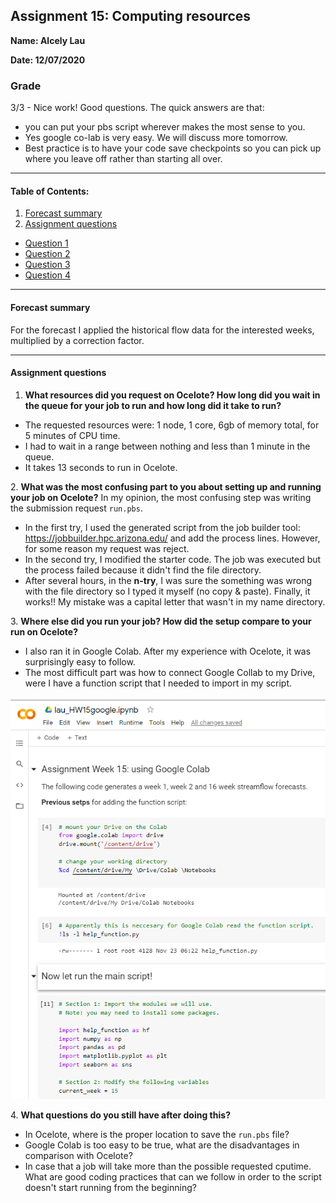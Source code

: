 
## Assignment 15: Computing resources
**Name: Alcely Lau**

**Date: 12/07/2020**

### Grade
3/3 - Nice work! Good questions. The quick answers are that:
-  you can put your pbs script wherever makes the most sense to you.
- Yes google co-lab is very easy. We will discuss more tomorrow.
- Best practice is to have your code save checkpoints so you can pick up where you leave off rather than starting all over. 
___
#### Table of Contents:
1. [ Forecast summary](#forecast)
1. [ Assignment questions](#assignment)
  - [ Question 1](#q1)
  - [ Question 2](#q2)
  - [ Question 3](#q3)
  - [ Question 4](#q4)

___
<a name="forecast"></a>
#### Forecast summary
 For the forecast I applied the historical flow data for the interested weeks, multiplied by a correction factor.
____
<a name="assignment"></a>
#### Assignment questions

<a name="q1"></a>
1. **What resources did you request on Ocelote? How long did you wait in the queue for your job to run and how long did it take to run?**
- The requested resources were: 1 node, 1 core, 6gb of memory total, for 5 minutes of CPU time.
- I had to wait in a range between nothing and less than 1 minute in the queue.
- It takes 13 seconds to run in Ocelote.

<a name="q2"></a>
2. **What was the most confusing part to you about setting up and running your job on Ocelote?**
In my opinion, the most confusing step was writing the submission request `run.pbs`.
- In the first try, I used the generated script from the job builder tool: <https://jobbuilder.hpc.arizona.edu/> and add the process lines. However, for some reason my request was reject.
- In the second  try, I modified the starter code. The job was executed but the process failed because it didn't find the file directory.
- After several hours, in the **n-try**, I was sure the something was wrong with the file directory so I typed it myself (no copy & paste). Finally, it works!! My mistake was a capital letter that wasn't in my name directory.


<a name="q3"></a>
3. **Where else did you run your job? How did the setup compare to your run on Ocelote?**
- I also ran it in Google Colab. After my experience with Ocelote, it was surprisingly easy to follow.
- The most difficult part was how to connect Google Collab to my Drive, were I have a function script that I needed to import in my script.

![](assets/lau_HW15-898b25cd.png)

<a name="q4"></a>
4. **What questions do you still have after doing this?**
- In Ocelote, where is the proper location to save the `run.pbs` file?
- Google Colab is too easy to be true, what are the disadvantages in comparison with Ocelote?
- In case that a job will take more than the possible requested cputime. What are good coding practices that can we follow in order to the script doesn't start running from the beginning?
